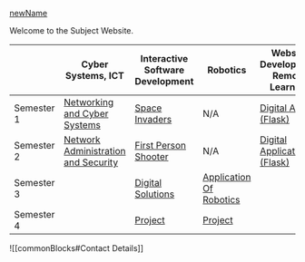 [newName](newName.md)


Welcome to the Subject Website. 

|            | Cyber Systems, ICT                      | Interactive Software Development     | Robotics                                  | Website Development<br>Remote Learning |
| ---------- | --------------------------------------- | ------------------------------------ | ----------------------------------------- | -------------------------------------- |
| Semester 1 | [Networking and Cyber Systems](Cyber/1%20-%20Networking%20and%20Cyber%20Systems/Networking%20and%20Cyber%20Systems.md)      | [Space Invaders](ISD/1%20-%20Digital%20Assets/Space%20Invaders.md)                   | N/A                                       | [Digital Assets (Flask)](Web%20Dev/1%20-%20Digital%20Assets/Digital%20Assets%20(Flask).md)           |
| Semester 2 | [Network Administration and Security](Cyber/2%20-%20Network%20Administration%20and%20Security/Network%20Administration%20and%20Security.md) | [First Person Shooter](ISD/2%20-%20Digital%20Applications/First%20Person%20Shooter.md)             | N/A                                       | [Digital Applications (Flask)](Web%20Dev/2%20-%20Digital%20Applications/Digital%20Applications%20(Flask).md)      |
| Semester 3 |                                         | [Digital Solutions](ISD/3%20-%20Digital%20Solutions/Digital%20Solutions.md)                | [Application Of Robotics](Robotics/3%20-%20Application%20of%20Robotics/Application%20Of%20Robotics.md)              |                                        |
| Semester 4 |                                         | [Project](ISD/4%20-%20Project/Project.md) | [Project](Robotics/4%20-%20Project/Project.md) |                                        |

![[commonBlocks#Contact Details]]
